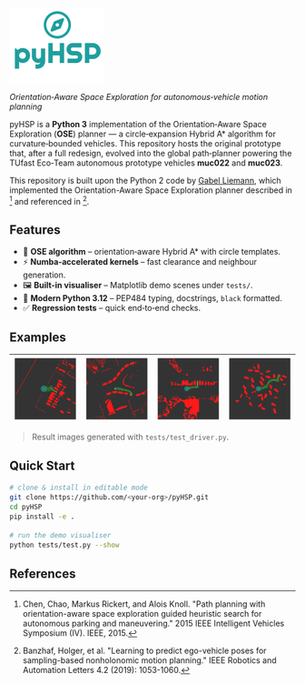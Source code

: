 ![pyHSP logo](assets/pyHSP_logo.png)

*Orientation‑Aware Space Exploration for autonomous‑vehicle motion planning*

pyHSP is a **Python 3** implementation of the Orientation‑Aware Space
Exploration (**OSE**) planner — a circle‑expansion Hybrid A* algorithm
for curvature‑bounded vehicles.
This repository hosts the original prototype that,
after a full redesign, evolved into the global path‑planner powering the TUfast Eco‑Team
autonomous prototype vehicles **muc022** and **muc023**.

This repository is built upon the Python 2 code by [Gabel Liemann](https://github.com/liespace/pyHSP),
which implemented the Orientation-Aware Space Exploration planner described in [^1] and referenced in [^2].


## Features

- 🧭 **OSE algorithm** – orientation‑aware Hybrid A* with circle templates.
- ⚡ **Numba‑accelerated kernels** – fast clearance and neighbour generation.
- 🖼️ **Built‑in visualiser** – Matplotlib demo scenes under `tests/`.
- 🐍 **Modern Python 3.12** – PEP484 typing, docstrings, `black` formatted.
- ✅ **Regression tests** – quick end‑to‑end checks.

## Examples

| ![](assets/0_ose.png) | ![](assets/20_ose.png) | ![](assets/40_ose.png) | ![](assets/85_ose.png) |
|---|---|---|---|

> Result images generated with `tests/test_driver.py`.


## Quick Start

```bash
# clone & install in editable mode
git clone https://github.com/<your‑org>/pyHSP.git
cd pyHSP
pip install -e .

# run the demo visualiser
python tests/test.py --show
```


## References

[^1]: Chen, Chao, Markus Rickert, and Alois Knoll. "Path planning with orientation-aware space exploration guided heuristic search for autonomous parking and maneuvering." 2015 IEEE Intelligent Vehicles Symposium (IV). IEEE, 2015.

[^2]: Banzhaf, Holger, et al. "Learning to predict ego-vehicle poses for sampling-based nonholonomic motion planning." IEEE Robotics and Automation Letters 4.2 (2019): 1053-1060.